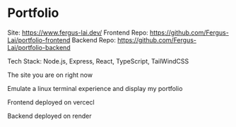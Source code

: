 # Portfolio

Site: https://www.fergus-lai.dev/
Frontend Repo: https://github.com/Fergus-Lai/portfolio-frontend
Backend Repo: https://github.com/Fergus-Lai/portfolio-backend

Tech Stack: Node.js, Express, React, TypeScript, TailWindCSS

The site you are on right now

Emulate a linux terminal experience and display my portfolio

Frontend deployed on vercecl

Backend deployed on render
